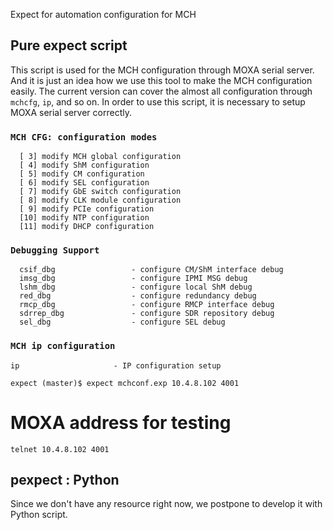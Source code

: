 Expect for automation configuration for MCH


## Pure expect script

This script is used for the MCH configuration through MOXA serial server. And it is just an idea how we use this tool to make the MCH configuration easily. The current version can cover the almost all configuration through `mchcfg`, `ip`, and so on. In order to use this script, it is necessary to setup MOXA serial server correctly.


### `MCH CFG: configuration modes`

```
  [ 3] modify MCH global configuration
  [ 4] modify ShM configuration
  [ 5] modify CM configuration
  [ 6] modify SEL configuration
  [ 7] modify GbE switch configuration
  [ 8] modify CLK module configuration
  [ 9] modify PCIe configuration
  [10] modify NTP configuration
  [11] modify DHCP configuration
```
### `Debugging Support`

```
  csif_dbg                 - configure CM/ShM interface debug
  imsg_dbg                 - configure IPMI MSG debug
  lshm_dbg                 - configure local ShM debug
  red_dbg                  - configure redundancy debug
  rmcp_dbg                 - configure RMCP interface debug
  sdrrep_dbg               - configure SDR repository debug
  sel_dbg                  - configure SEL debug
```
### `MCH ip configuration`
```
ip                     - IP configuration setup
```

```
expect (master)$ expect mchconf.exp 10.4.8.102 4001
```

# MOXA address for testing
```
telnet 10.4.8.102 4001
```

## pexpect : Python
Since we don't have any resource right now, we postpone to develop it with Python script. 
